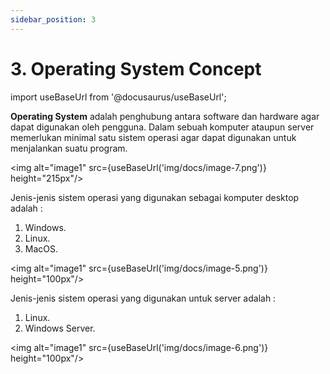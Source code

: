 ```yaml
---
sidebar_position: 3
---
```


# 3. Operating System Concept

import useBaseUrl from '@docusaurus/useBaseUrl';

**Operating System** adalah penghubung antara software dan hardware agar dapat digunakan oleh pengguna. Dalam sebuah komputer ataupun server memerlukan minimal satu sistem operasi agar dapat digunakan untuk menjalankan suatu program.

<img alt="image1" src={useBaseUrl('img/docs/image-7.png')} height="215px"/>

Jenis-jenis sistem operasi yang digunakan sebagai komputer desktop adalah :
1. Windows.
2. Linux.
3. MacOS.

<img alt="image1" src={useBaseUrl('img/docs/image-5.png')} height="100px"/>

Jenis-jenis sistem operasi yang digunakan untuk server adalah :
1. Linux.
2. Windows Server.

<img alt="image1" src={useBaseUrl('img/docs/image-6.png')} height="100px"/>
